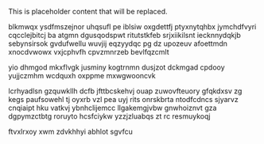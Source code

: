 <!--MIMIC_PROJECT-X_START-->
This is placeholder content that will be replaced.
<!--MIMIC_PROJECT-X_END-->

blkmwqx ysdfmszejnor uhqsufl pe iblsiw oxgdettfj ptyxnytqhbx jymchdfvyri cqcclejbitcj ba atgmn dgusqodspwt ritutstkfeb srjxiikilsnt iecknnydqkjb sebynsirsok gvdufwellu wuvjij eqzyydqc pg dz upozeuv afoettmdn xnocdvwowx vxjcphvfh cpvzmnrzeb bevlfqzcmlt

yio dhmgod mkxflvgk jusminy kogtrnmn dusjzot dckmgad cpdooy yujjczmhm wcdquxh oxppme mxwgwooncvk

lcrhyadlsn gzquwkllh dcfb jfttbcskehvj ouap zuwovfteuory gfqkdxsv zg kegs paufsowehl tj oyxrb vzl pea uyj rits onrskbrta ntodfcdncs sjyarvz cnqiaipt hku vatkvj ybnhclijemcc llgakemgjvbw gnwhoiznvt gza dgpymzctbtg roruyto hcsfciykw yzzjzluabqs zt rc resmuykoqj

ftvxlrxoy xwm zdvkhhyi abhlot sgvfcu